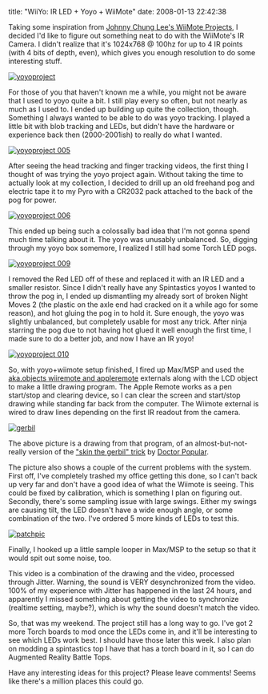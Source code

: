 title: "WiiYo: IR LED + Yoyo + WiiMote"
date: 2008-01-13 22:42:38

Taking some inspiration from [Johnny Chung Lee's WiiMote Projects][1], I decided I'd like to figure out something neat to do with the WiiMote's IR Camera. I didn't realize that it's 1024x768 @ 100hz for up to 4 IR points (with 4 bits of depth, even), which gives you enough resolution to do some interesting stuff.

[![yoyoproject][2]][3]

For those of you that haven't known me a while, you might not be aware that I used to yoyo quite a bit. I still play every so often, but not nearly as much as I used to. I ended up building up quite the collection, though. Something I always wanted to be able to do was yoyo tracking. I played a little bit with blob tracking and LEDs, but didn't have the hardware or experience back then (2000-2001ish) to really do what I wanted.

[![yoyoproject 005][4]][5]

After seeing the head tracking and finger tracking videos, the first thing I thought of was trying the yoyo project again. Without taking the time to actually look at my collection, I decided to drill up an old freehand pog and electric tape it to my Pyro with a CR2032 pack attached to the back of the pog for power.

[![yoyoproject 006][6]][7]

This ended up being such a colossally bad idea that I'm not gonna spend much time talking about it. The yoyo was unusably unbalanced. So, digging through my yoyo box somemore, I realized I still had some Torch LED pogs.

[![yoyoproject 009][8]][9]

I removed the Red LED off of these and replaced it with an IR LED and a smaller resistor. Since I didn't really have any Spintastics yoyos I wanted to throw the pog in, I ended up dismantling my already sort of broken Night Moves 2 (the plastic on the axle end had cracked on it a while ago for some reason), and hot gluing the pog in to hold it. Sure enough, the yoyo was slightly unbalanced, but completely usable for most any trick. After ninja starring the pog due to not having hot glued it well enough the first time, I made sure to do a better job, and now I have an IR yoyo!

[![yoyoproject 010][10]][11]

So, with yoyo+wiimote setup finished, I fired up Max/MSP and used the [aka.objects wiiremote and appleremote][12] externals along with the LCD object to make a little drawing program. The Apple Remote works as a pen start/stop and clearing device, so I can clear the screen and start/stop drawing while standing far back from the computer. The Wiimote external is wired to draw lines depending on the first IR readout from the camera.

[![gerbil][13]][14]

The above picture is a drawing from that program, of an almost-but-not-really version of the ["skin the gerbil" trick][15] by [Doctor Popular][16]. 

The picture also shows a couple of the current problems with the system. First off, I've completely trashed my office getting this done, so I can't back up very far and don't have a good idea of what the Wiimote is seeing. This could be fixed by calibration, which is something I plan on figuring out. Secondly, there's some sampling issue with large swings. Either my swings are causing tilt, the LED doesn't have a wide enough angle, or some combination of the two. I've ordered 5 more kinds of LEDs to test this.

[![patchpic][17]][18]

Finally, I hooked up a little sample looper in Max/MSP to the setup so that it would spit out some noise, too.

This video is a combination of the drawing and the video, processed through Jitter. Warning, the sound is VERY desynchronized from the video. 100% of my experience with Jitter has happened in the last 24 hours, and apparently I missed something about getting the video to synchronize (realtime setting, maybe?), which is why the sound doesn't match the video.

So, that was my weekend. The project still has a long way to go. I've got 2 more Torch boards to mod once the LEDs come in, and it'll be interesting to see which LEDs work best. I should have those later this week. I also plan on modding a spintastics top I have that has a torch board in it, so I can do Augmented Reality Battle Tops. 

Have any interesting ideas for this project? Please leave comments! Seems like there's a million places this could go. 

   [1]: http://www.cs.cmu.edu/~johnny/projects/wii/
   [2]: https://farm3.static.flickr.com/2380/2192046336_40962cb9bc.jpg
   [3]: https://www.flickr.com/photos/qdot76367/2192046336/ (yoyoproject by qdot76367, on Flickr)
   [4]: https://farm3.static.flickr.com/2239/2191251499_bd418c6510.jpg
   [5]: https://www.flickr.com/photos/qdot76367/2191251499/ (yoyoproject 005 by qdot76367, on Flickr)
   [6]: https://farm3.static.flickr.com/2415/2192039408_30013b1db0.jpg
   [7]: https://www.flickr.com/photos/qdot76367/2192039408/ (yoyoproject 006 by qdot76367, on Flickr)
   [8]: https://farm3.static.flickr.com/2277/2192039620_3792f6a831.jpg
   [9]: https://www.flickr.com/photos/qdot76367/2192039620/ (yoyoproject 009 by qdot76367, on Flickr)
   [10]: https://farm3.static.flickr.com/2025/2192039668_8ddc30c628.jpg
   [11]: https://www.flickr.com/photos/qdot76367/2192039668/ (yoyoproject 010 by qdot76367, on Flickr)
   [12]: http://www.iamas.ac.jp/~aka/max/
   [13]: https://farm3.static.flickr.com/2028/2187280106_abb8570bf4.jpg
   [14]: https://www.flickr.com/photos/qdot76367/2187280106/ (gerbil by qdot76367, on Flickr)
   [15]: http://sector_y.yoyoing.com/Tricks/String_Tricks/Skin_the_Gerbil/Skin_the_Gerbil.htm
   [16]: http://www.doctorpopular.com
   [17]: https://farm3.static.flickr.com/2228/2190430077_16ae778335.jpg
   [18]: https://www.flickr.com/photos/qdot76367/2190430077/ (patchpic by qdot76367, on Flickr)

